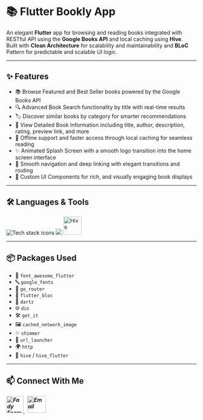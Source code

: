 # 📚 Flutter Bookly App

An elegant **Flutter** app for browsing and reading books integrated with RESTful API using the **Google Books API** and local caching using **Hive**.  
Built with **Clean Architecture** for scalability and maintainability and **BLoC** Pattern for predictable and scalable UI logic.

---

## ✨ Features

- 📚 Browse Featured and Best Seller books powered by the Google Books API  
- 🔍 Advanced Book Search functionality by title with real-time results  
- 🏷️ Discover similar books by category for smarter recommendations
- 📖 View Detailed Book Information including title, author, description, rating, preview link, and more
- 💾 Offline support and faster access through local caching for seamless reading 
- ✨ Animated Splash Screen with a smooth logo transition into the home screen interface  
- 🚦 Smooth navigation and deep linking with elegant transitions and routing 
- 🎨 Custom UI Components for rich, and visually engaging book displays  

---

## 🛠️ Languages & Tools

<p align="left"> 
        <img src="https://skillicons.dev/icons?i=flutter,dart,vscode,git,github" alt="Tech stack icons" />
        <img src="https://skillicons.dev/icons?i=postman" />
        <img src="https://encrypted-tbn0.gstatic.com/images?q=tbn:ANd9GcTMPq4YNrCDzxfBUu7I4wlkncj7XnUgF8rl1A&s" alt="Hive" width="48" height="48"/>
</p>

---


## 📦 Packages Used

- 🎨 `font_awesome_flutter`
- 🔤 `google_fonts` 
- 🚦 `go_router`
- 🔁 `flutter_bloc` 
- 🧮 `dartz` 
- 🌐 `dio`
- 🛠️ `get_it` 
- 🖼️ `cached_network_image`
- ✨ `shimmer` 
- 🔗 `url_launcher` 
- 🌍 `http` 
- 🐝 `hive` / `hive_flutter`

---

## 📫 Connect With Me
<h5 align="left"> 
<a href="https://www.linkedin.com/in/fady-esam/" target="_blank"> 
  <img src="https://raw.githubusercontent.com/rahuldkjain/github-profile-readme-generator/master/src/images/icons/Social/linked-in-alt.svg" alt="Fady Esam" height="45" width="45" /> 
  </a> 
   &nbsp;
  <a href="mailto:fady.esam.0101@gmail.com" target="_blank"> 
    <img src="https://cdn-icons-png.flaticon.com/512/732/732200.png" alt="Email" height="45" width="50" /> 
</a> 
</h5>


